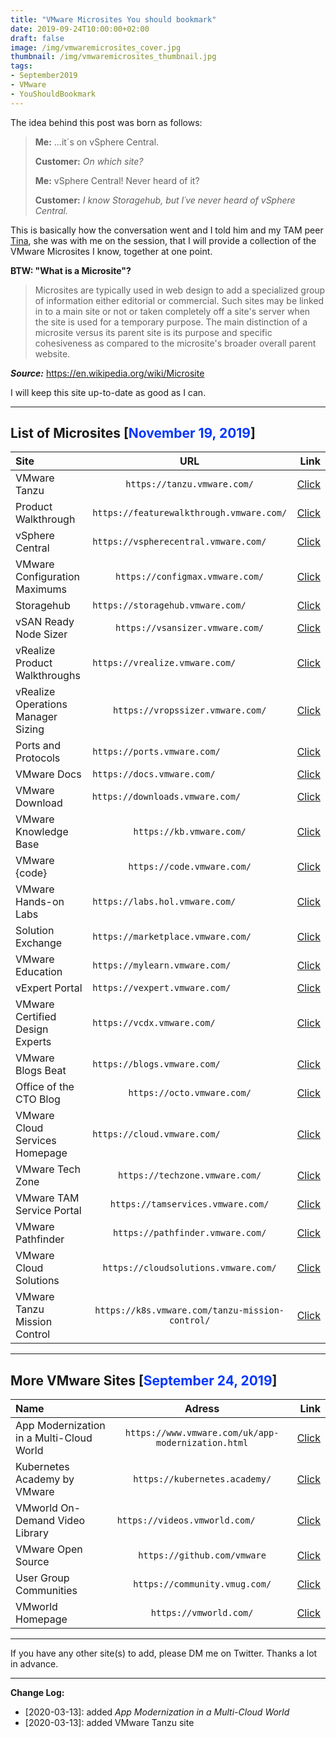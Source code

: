 ```yaml
---
title: "VMware Microsites You should bookmark"
date: 2019-09-24T10:00:00+02:00
draft: false
image: /img/vmwaremicrosites_cover.jpg
thumbnail: /img/vmwaremicrosites_thumbnail.jpg
tags:
- September2019
- VMware
- YouShouldBookmark
---
```


The idea behind this post was born as follows:

> **Me:** ...it´s on vSphere Central.
>
> **Customer:** *On which site?*
>
> **Me:** vSphere Central! Never heard of it?
>
> **Customer:** *I know Storagehub, but I´ve never heard of vSphere Central.*

This is basically how the conversation went and I told him and my TAM peer <a href="https://twitter.com/TinaKrogull" target="_blank">Tina</a>, she was with me on the session, that I will provide a collection of the VMware Microsites I know, together at one point.

**BTW: "What is a Microsite"?**

>Microsites are typically used in web design to add a specialized group of information either editorial or commercial. Such sites may be linked in to a main site or not or taken completely off a site's server when the site is used for a temporary purpose. The main distinction of a microsite versus its parent site is its purpose and specific cohesiveness as compared to the microsite's broader overall parent website.

***Source:*** https://en.wikipedia.org/wiki/Microsite

I will keep this site up-to-date as good as I can.

---
## List of Microsites [<span style="color:#0037ff">November 19, 2019</span>]

|   **Site**                        |   **URL**                                   |  **Link**                                                                    |
|:----------	                    |:-------:   	                                 |-------:                                                                      |
| VMware Tanzu                      |   `https://tanzu.vmware.com/`                  |   <a href="https://tanzu.vmware.com/" target="_blank">Click</a>              |
| Product Walkthrough               |   `https://featurewalkthrough.vmware.com/`     |   <a href="https://featurewalkthrough.vmware.com/" target="_blank">Click</a> |
| vSphere Central                   |   `https://vspherecentral.vmware.com/	   `     |   <a href="https://vspherecentral.vmware.com/" target="_blank">Click</a>     |
| VMware Configuration Maximums     |   `https://configmax.vmware.com/`              |  <a href="https://configmax.vmware.com/" target="_blank">Click</a>           |
| Storagehub 	                    |   `https://storagehub.vmware.com/	       `     |   <a href="https://storagehub.vmware.com/" target="_blank">Click</a>         |
| vSAN Ready Node Sizer             |   `https://vsansizer.vmware.com/`              |  <a href="https://vsansizer.vmware.com/" target="_blank">Click</a>           |
| vRealize Product Walkthroughs	    |   `https://vrealize.vmware.com/	       `     |   <a href="https://vrealize.vmware.com/" target="_blank">Click</a>           |
| vRealize Operations Manager Sizing|   `https://vropssizer.vmware.com/`             |  <a href="https://vropssizer.vmware.com/" target="_blank">Click</a>          |
| Ports and Protocols	            |   `https://ports.vmware.com/	           `     |   <a href="https://ports.vmware.com/" target="_blank">Click</a>              |
| VMware Docs 	                    |   `https://docs.vmware.com/ 	           `     |   <a href="https://docs.vmware.com/" target="_blank">Click</a>               |
| VMware Download                   |   `https://downloads.vmware.com/ 	           ` |   <a href="https://downloads.vmware.com/" target="_blank">Click</a>               |
| VMware Knowledge Base             |   `https://kb.vmware.com/`                     |  <a href="https://kb.vmware.com/" target="_blank">Click</a>                  |
| VMware {code}                     |   `https://code.vmware.com/`                   |  <a href="https://code.vmware.com/" target="_blank">Click</a>                |
| VMware Hands-on Labs	            |   `https://labs.hol.vmware.com/ 	       `     |   <a href="https://labs.hol.vmware.com/" target="_blank">Click</a>           |
| Solution Exchange	                |   `https://marketplace.vmware.com/ 	   `     |   <a href="https://marketplace.vmware.com/" target="_blank">Click</a>        |
| VMware Education                  |   `https://mylearn.vmware.com/	       `     |   <a href="https://mylearn.vmware.com/" target="_blank">Click</a>            |
| vExpert Portal 	                |   `https://vexpert.vmware.com/	       `     |   <a href="https://vexpert.vmware.com/" target="_blank">Click</a>            |
| VMware Certified Design Experts 	|   `https://vcdx.vmware.com/ 	           `     |   <a href="https://vcdx.vmware.com/" target="_blank">Click</a>               |
| VMware Blogs Beat 	            |   `https://blogs.vmware.com/	           `     |   <a href="https://blogs.vmware.com/" target="_blank">Click</a>              |
| Office of the CTO Blog            |   `https://octo.vmware.com/`                   |   <a href="https://octo.vmware.com/" target="_blank">Click</a>               |
| VMware Cloud Services Homepage 	|   `https://cloud.vmware.com/  	       `     |   <a href="https://cloud.vmware.com/" target="_blank">Click</a>              |
| VMware Tech Zone                  |   `https://techzone.vmware.com/`               |   <a href="https://techzone.vmware.com/" target="_blank">Click</a>           |
| VMware TAM Service Portal         |   `https://tamservices.vmware.com/`            |   <a href="https://tamservices.vmware.com/" target="_blank">Click</a>        |
| VMware Pathfinder                 |   `https://pathfinder.vmware.com/`             |   <a href="https://pathfinder.vmware.com/" target="_blank">Click</a>         |
| VMware Cloud Solutions            |   `https://cloudsolutions.vmware.com/`         |   <a href="https://cloudsolutions.vmware.com/" target="_blank">Click</a>     |
| VMware Tanzu Mission Control      |   `https://k8s.vmware.com/tanzu-mission-control/`|   <a href="https://k8s.vmware.com/tanzu-mission-control/" target="_blank">Click</a>     |

---
## More VMware Sites [<span style="color:#0037ff">September 24, 2019</span>]

|   **Name**                        |   **Adress**                                   |  **Link**                                                                    |
|:----------	                    |:-------:   	                                 |-------:                                                                      |
|  App Modernization in a Multi-Cloud World     |   `https://www.vmware.com/uk/app-modernization.html`                |   <a href="https://www.vmware.com/uk/app-modernization.html" target="_blank">Click</a>            |
|  Kubernetes Academy by VMware     |   `https://kubernetes.academy/`                |   <a href="https://kubernetes.academy/" target="_blank">Click</a>            |
|  VMworld On-Demand Video Library	|   `https://videos.vmworld.com/ 	       `     |   <a href="https://videos.vmworld.com/" target="_blank">Click</a>            |
| VMware Open Source                |   `https://github.com/vmware`                  |  <a href="https://github.com/vmware" target="_blank">Click</a>               |
|  User Group Communities           |   `https://community.vmug.com/`                |   <a href="https://community.vmug.com/" target="_blank">Click</a>            |
|  VMworld Homepage                 |   `https://vmworld.com/`                       |   <a href="https://vmworld.com/" target="_blank">Click</a>                   |

---
If you have any other site(s) to add, please DM me on Twitter. Thanks a lot in advance.

---

**Change Log:**

- [2020-03-13]: added *App Modernization in a Multi-Cloud World*
- [2020-03-13]: added VMware Tanzu site